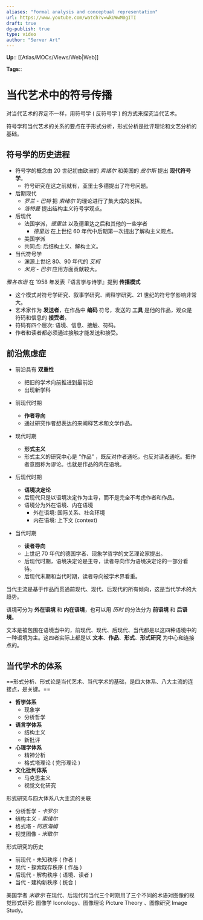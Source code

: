 ```yaml
---
aliases: "Formal analysis and conceptual representation"
url: https://www.youtube.com/watch?v=wkUWwM0gITI
draft: true
dg-publish: true
type: video
author: "Server Art"
---
```


**Up**:: [[Atlas/MOCs/Views/Web\|Web]]

**Tags**::

# 当代艺术中的符号传播

对当代艺术的界定不一样，用符号学 ( 反符号学 ) 的方式来探究当代艺术。

符号学和当代艺术的关系的要点在于形式分析，形式分析是批评理论和文艺分析的基础。

## 符号学的历史进程

- 符号学的概念由 20 世纪初由欧洲的 *索绪尔* 和美国的 *皮尔斯* 提出 **现代符号学**。
	- 符号研究在这之前就有，亚里士多德提出了符号问题。
- 后期现代
	- *罗兰 - 巴特* 把 *索绪尔* 的理论进行了集大成的发挥。
	- *洛特曼* 提出结构主义符号学观点。
- 后现代
	- 法国学派，*德里达* 以及德里达之后和其他的一些学者
		- *德里达* 在上世纪 60 年代中后期第一次提出了解构主义观点。
	- 美国学派
	- 共同点: 后结构主义、解构主义。
- 当代符号学
	- 渊源上世纪 80、90 年代的 *艾柯*
	- *米克 - 巴尔* 应用方面贡献较大。

*雅各布逊* 在 1958 年发表『语言学与诗学』提到 **传播模式**

- 这个模式对符号学研究、叙事学研究、阐释学研究、21 世纪的符号学影响非常大。
- 艺术家作为 **发送者**，在作品中 **编码** 符号，发送的 **工具** 是他的作品，观众是符码和信息的 **接受者**。
- 符码有四个层次: 语境、信息、接触、符码。
- 作者和读者都必须通过接触才能发送和接受。

## 前沿焦虑症

- 前沿具有 **双重性**
	- 把旧的学术向前推进到最前沿
	- 出现新学科

- 前现代时期
	- **作者导向**
	- 通过研究作者想表达的来阐释艺术和文学作品。
- 现代时期
	- **形式主义**
	- 形式主义的研究中心是 “作品” ，既反对作者通吃，也反对读者通吃。把作者意图称为谬论。也就是作品的内在语境。
- 后现代时期
	- **语境决定论**
	- 后现代只是以语境决定作为主导，而不是完全不考虑作者和作品。
	- 语境分为外在语境、内在语境
		- 外在语境: 国际关系、社会环境
		- 内在语境: 上下文 (context) 
- 当代时期
	- **读者导向**
	- 上世纪 70 年代的德国学者、现象学哲学的文艺理论家提出。
	- 后现代时期，语境决定论是主导，读者导向作为语境决定论的一部分看待。
	- 后现代末期和当代时期，读者导向被学术界看重。

当代主流是基于作品而贯通前现代、现代、后现代的所有倾向，这是当代学术的大趋势。

语境可分为 **外在语境** 和 **内在语境**，也可以用 *历时* 的分法分为 **前语境** 和 **后语境**。

文本是被包围在语境当中的，前现代、现代、后现代、当代都是以这四种语境中的一种语境为主。这四者实际上都是以 **文本**、**作品**、**形式**、**形式研究** 为中心和连接点的。

## 当代学术的体系

==形式分析、形式论是当代艺术、当代学术的基础，是四大体系、八大主流的连接点，是关键。==

- **哲学体系**
	- 现象学
	- 分析哲学
- **语言学体系**
	- 结构主义
	- 新批评
- **心理学体系**
	- 精神分析
	- 格式塔理论 ( 完形理论 ) 
- **文化批判体系**
	- 马克思主义
	- 视觉文化研究

形式研究与四大体系八大主流的关联

- 分析哲学 - *卡罗尔*
- 结构主义 - *索绪尔*
- 格式塔 - *阿恩海姆*
- 视觉图像 - *米歇尔*

形式研究的历史

- 前现代 - 未知秩序 ( 作者 )
- 现代 - 探索既存秩序 ( 作品 ) 
- 后现代 - 解构秩序 ( 语境、读者 )
- 当代 - 建构新秩序 ( 统合 )

美国学者 *米歇尔* 在现代、后现代和当代三个时期用了三个不同的术语对图像的视觉形式研究: 图像学 Iconology、图像理论 Picture Theory 、图像研究 Image Study。
